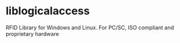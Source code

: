 liblogicalaccess
================

RFID Library for Windows and Linux. For PC/SC, ISO compliant and proprietary hardware
